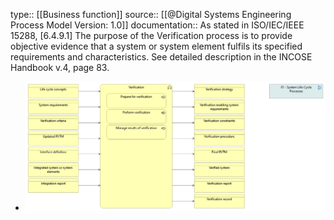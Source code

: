 type:: [[Business function]]
source:: [[@Digital Systems Engineering Process Model Version: 1.0]]
documentation:: As stated in ISO/IEC/IEEE 15288, [6.4.9.1] The purpose of the Verification process is to provide objective evidence that a system or system element fulfils its specified requirements and characteristics.  See detailed description in the INCOSE Handbook v.4, page 83.

- ![image.png](../assets/image_1689441446018_0.png)